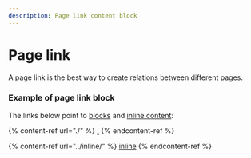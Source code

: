 ```yaml
---
description: Page link content block
---
```


# Page link

A page link is the best way to create relations between different pages.

### Example of page link block

The links below point to [blocks](./) and [inline content](../inline/):

{% content-ref url="./" %}
[.](./)
{% endcontent-ref %}

{% content-ref url="../inline/" %}
[inline](../inline/)
{% endcontent-ref %}
